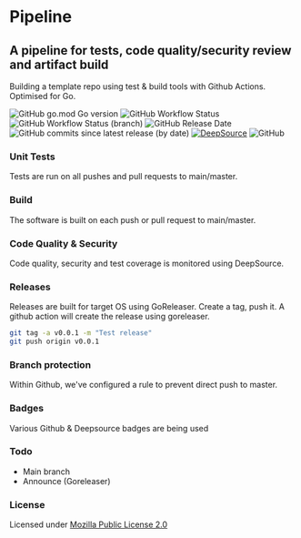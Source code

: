 # Pipeline

## A pipeline for tests, code quality/security review and artifact build

Building a template repo using test & build tools with Github Actions. Optimised for Go.

![GitHub go.mod Go version](https://img.shields.io/github/go-mod/go-version/olliephillips/pipeline?style=flat-square)
![GitHub Workflow Status](https://img.shields.io/github/workflow/status/olliephillips/pipeline/Build?style=flat-square)
![GitHub Workflow Status (branch)](https://img.shields.io/github/workflow/status/olliephillips/pipeline/Unit%20Test/master?label=tests&style=flat-square)
![GitHub Release Date](https://img.shields.io/github/release-date/olliephillips/pipeline?style=flat-square)
![GitHub commits since latest release (by date)](https://img.shields.io/github/commits-since/olliephillips/pipeline/latest?style=flat-square)
[![DeepSource](https://deepsource.io/gh/olliephillips/pipeline.svg/?label=active+issues&token=uYY_4Kwjq9MnjT7TzykEyv-J)](https://deepsource.io/gh/olliephillips/pipeline/?ref=repository-badge)
![GitHub](https://img.shields.io/github/license/olliephillips/pipeline?label=license&style=flat-square)

### Unit Tests

Tests are run on all pushes and pull requests to main/master.

### Build

The software is built on each push or pull request to main/master.

### Code Quality & Security

Code quality, security and test coverage is monitored using DeepSource.

### Releases

Releases are built for target OS using GoReleaser. Create a tag, push it. 
A github action will create the release using goreleaser.

```bash
git tag -a v0.0.1 -m "Test release"
git push origin v0.0.1
```

### Branch protection

Within Github, we've configured a rule to prevent direct push to master.

### Badges
Various Github & Deepsource badges are being used

### Todo
- Main branch
- Announce (Goreleaser)

### License
Licensed under [Mozilla Public License 2.0](LICENSE)
